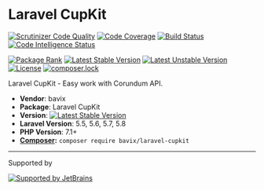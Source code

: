 # Laravel CupKit

[![Scrutinizer Code Quality](https://scrutinizer-ci.com/g/bavix/laravel-cupkit/badges/quality-score.png?b=master)](https://scrutinizer-ci.com/g/bavix/laravel-cupkit/?branch=master)
[![Code Coverage](https://scrutinizer-ci.com/g/bavix/laravel-cupkit/badges/coverage.png?b=master)](https://scrutinizer-ci.com/g/bavix/laravel-cupkit/?branch=master)
[![Build Status](https://scrutinizer-ci.com/g/bavix/laravel-cupkit/badges/build.png?b=master)](https://scrutinizer-ci.com/g/bavix/laravel-cupkit/build-status/master)
[![Code Intelligence Status](https://scrutinizer-ci.com/g/bavix/laravel-cupkit/badges/code-intelligence.svg?b=master)](https://scrutinizer-ci.com/code-intelligence)

[![Package Rank](https://phppackages.org/p/bavix/laravel-cupkit/badge/rank.svg)](https://packagist.org/packages/bavix/laravel-cupkit)
[![Latest Stable Version](https://poser.pugx.org/bavix/laravel-cupkit/v/stable)](https://packagist.org/packages/bavix/laravel-cupkit)
[![Latest Unstable Version](https://poser.pugx.org/bavix/laravel-cupkit/v/unstable)](https://packagist.org/packages/bavix/laravel-cupkit)
[![License](https://poser.pugx.org/bavix/laravel-cupkit/license)](https://packagist.org/packages/bavix/laravel-cupkit)
[![composer.lock](https://poser.pugx.org/bavix/laravel-cupkit/composerlock)](https://packagist.org/packages/bavix/laravel-cupkit)

Laravel CupKit - Easy work with Corundum API.

* **Vendor**: bavix
* **Package**: Laravel CupKit
* **Version**: [![Latest Stable Version](https://poser.pugx.org/bavix/laravel-cupkit/v/stable)](https://packagist.org/packages/bavix/laravel-cupkit)
* **Laravel Version**: 5.5, 5.6, 5.7, 5.8
* **PHP Version**: 7.1+ 
* **[Composer](https://getcomposer.org/):** `composer require bavix/laravel-cupkit`

---
Supported by

[![Supported by JetBrains](https://cdn.rawgit.com/bavix/development-through/46475b4b/jetbrains.svg)](https://www.jetbrains.com/)
